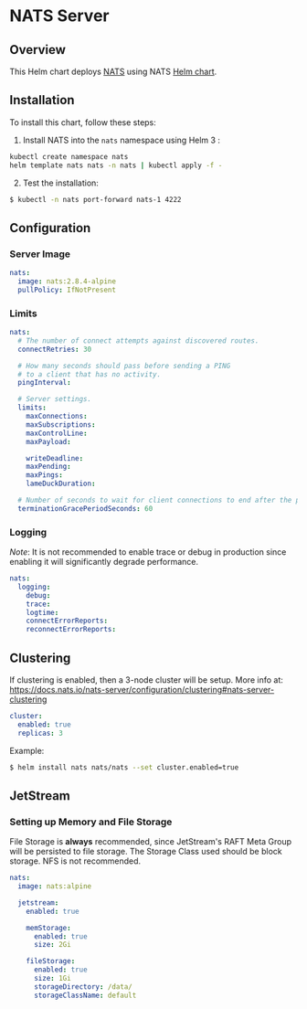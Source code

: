 # NATS Server


## Overview

This Helm chart deploys [NATS](https://nats.io/) using NATS [Helm chart](https://github.com/nats-io/k8s/tree/v0.9.0/helm/charts/nats).



## Installation

To install this chart, follow these steps:

1. Install NATS into the `nats` namespace using Helm 3 :
```bash
kubectl create namespace nats
helm template nats nats -n nats | kubectl apply -f -
```
2. Test the installation:
```bash
$ kubectl -n nats port-forward nats-1 4222
```

## Configuration

### Server Image

```yaml
nats:
  image: nats:2.8.4-alpine
  pullPolicy: IfNotPresent
```

### Limits

```yaml
nats:
  # The number of connect attempts against discovered routes.
  connectRetries: 30

  # How many seconds should pass before sending a PING
  # to a client that has no activity.
  pingInterval:

  # Server settings.
  limits:
    maxConnections:
    maxSubscriptions:
    maxControlLine:
    maxPayload:

    writeDeadline:
    maxPending:
    maxPings:
    lameDuckDuration:

  # Number of seconds to wait for client connections to end after the pod termination is requested
  terminationGracePeriodSeconds: 60
```

### Logging

*Note*: It is not recommended to enable trace or debug in production since enabling it will significantly degrade performance.

```yaml
nats:
  logging:
    debug:
    trace:
    logtime:
    connectErrorReports:
    reconnectErrorReports:
```

## Clustering

If clustering is enabled, then a 3-node cluster will be setup. More info at:
https://docs.nats.io/nats-server/configuration/clustering#nats-server-clustering

```yaml
cluster:
  enabled: true
  replicas: 3
```

Example:

```sh
$ helm install nats nats/nats --set cluster.enabled=true
```

## JetStream

### Setting up Memory and File Storage

File Storage is **always** recommended, since JetStream's RAFT Meta Group will be persisted to file storage.  The Storage Class used should be block storage.  NFS is not recommended.

```yaml
nats:
  image: nats:alpine

  jetstream:
    enabled: true

    memStorage:
      enabled: true
      size: 2Gi

    fileStorage:
      enabled: true
      size: 1Gi
      storageDirectory: /data/
      storageClassName: default
```

